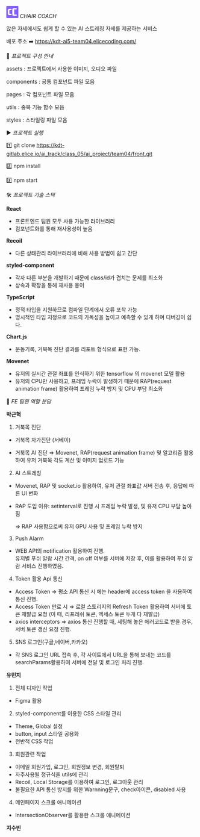![](./public/favicon_32.png)
*CHAIR COACH*

앉은 자세에서도 쉽게 할 수 있는 AI 스트레칭 자세를 제공하는 서비스

배포 주소 ➡️ https://kdt-ai5-team04.elicecoding.com/


📜 *프로젝트 구성 안내*

assets : 프로젝트에서 사용한 이미지, 오디오 파일

components : 공통 컴포넌트 파일 모음

pages : 각 컴포넌트 파일 모음

utils : 중복 기능 함수 모음

styles : 스타일링 파일 모음




▶️ *프로젝트 실행*

1️⃣ git clone https://kdt-gitlab.elice.io/ai_track/class_05/ai_project/team04/front.git

2️⃣ npm install

3️⃣ npm start


🛠 *프로젝트 기술 스택*

**React**
- 프론트엔드 팀원 모두 사용 가능한 라이브러리  
- 컴포넌트화를 통해 재사용성이 높음


**Recoil**
- 다른 상태관리 라이브러리에 비해 사용 방법이 쉽고 간단


**styled-component**
- 각자 다른 부분을 개발하기 때문에 class/id가 겹치는 문제를 최소화  
- 상속과 확장을 통해 재사용 용이


**TypeScript**
- 정적 타입을 지원하므로 컴파일 단계에서 오류 포착 가능 
- 명시적인 타입 지정으로 코드의 가독성을 높이고 예측할 수 있게 하며 디버깅이 쉽다.
   
**Chart.js**
- 운동기록, 거북목 진단 결과를 리포트 형식으로 표현 가능.

**Movenet**
- 유저의 실시간 관절 좌표를 인식하기 위한 tensorflow 의 movenet 모델 활용
- 유저의 CPU만 사용하고, 프레임 누락이 발생하기 때문에 RAP(request animation frame) 활용하여 프레임 누락 방지 및 CPU 부담 최소화




👥 *FE 팀원 역할 분담*

**박근혁**
1. 거북목 진단
- 거북목 자가진단 (서베이)

-  거북목 AI 진단
⇒ Movenet, RAP(request animation frame) 및 알고리즘 활용하여 유저 거북목 각도 계산 및 이미지 업로드 기능

2. AI 스트레칭
- Movenet, RAP 및 socket.io 활용하여, 유저 관절 좌표값 서버 전송 후, 응답에 따른 UI 변화
- RAP 도입 이유: setinterval로 진행 시 프레임 누락 발생, 및 유저 CPU 부담 높아짐
  
  ⇒ RAP 사용함으로써 유저 GPU 사용 및 프레임 누락 방지

3. Push Alarm
- WEB API의 notification 활용하여 진행.<br/>유저별 푸쉬 알람 시간 간격, on off 여부를 서버에 저장 후, 이를 활용하여 푸쉬 알람 서비스 진행하였음.

4. Token 활용 Api 통신
- Access Token
⇒ 평소 API 통신 시 에는 header에 access token 을 사용하여 통신 진행.
- Access Token 만료 시
⇒ 로컬 스토리지의 Refresh Token 활용하여 서버에 토큰 재발급 요청 (이 때, 리프레쉬 토큰, 엑세스 토큰 두개 다 재발급)
- axios interceptors
⇒ axios 통신 진행할 때, 세팅해 놓은 에러코드로 받을 경우, 서버 토큰 갱신 요청 진행.

5. SNS 로그인(구글,네이버,카카오)
- 각 SNS 로그인 URL 접속 후, 각 사이트에서 URL을 통해 보내는 코드를 searchParams활용하여 서버에 전달 및 로그인 처리 진행.


**유민지**

1. 전체 디자인 작업
- Figma 활용

2. styled-component를 이용한 CSS 스타일 관리
- Theme, Global 설정
- button, input 스타일 공용화
- 전반적 CSS 작업

3. 회원관련 작업
- 이메일 회원가입, 로그인, 회원정보 변경, 회원탈퇴
- 자주사용될 정규식을 utils에 관리
- Recoil, Local Storage를 이용하여 로그인, 로그아웃 관리
- 불필요한 API 통신 방지를 위한 Warnning문구, check아이콘, disabled 사용

4. 메인페이지 스크롤 애니메이션
- IntersectionObserver를 활용한 스크롤 애니메이션


**지수빈**

